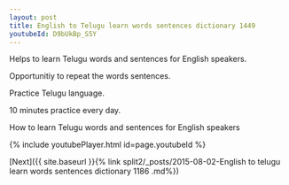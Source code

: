 ```yaml
---
layout: post
title: English to Telugu learn words sentences dictionary 1449 
youtubeId: D9bUkBp_S5Y
---
```

 
 
Helps to learn Telugu words and sentences for English speakers.

Opportunitiy to repeat the words sentences. 

Practice Telugu language. 
 
10 minutes practice every day. 
 
How to learn Telugu words and sentences for English speakers 
 
{% include youtubePlayer.html id=page.youtubeId %}
 
 
[Next]({{ site.baseurl }}{% link  split2/_posts/2015-08-02-English to telugu learn words sentences dictionary 1186 .md%})
 

